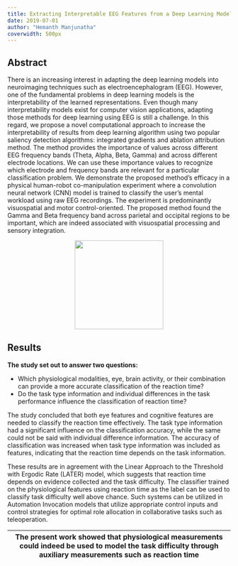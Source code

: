 ```yaml
---
title: Extracting Interpretable EEG Features from a Deep Learning Model to Assess the Quality of Human-Robot Co-manipulation
date: 2019-07-01
author: "Hemanth Manjunatha"
coverwidth: 500px
---
```


## Abstract

There is an increasing interest in adapting the deep learning models into neuroimaging techniques such as electroencephalogram (EEG). However, one of the fundamental problems in deep learning models is the interpretability of
the learned representations. Even though many interpretability models exist for computer vision applications, adapting those
methods for deep learning using EEG is still a challenge. In this regard, we propose a novel computational approach
to increase the interpretability of results from deep learning algorithm using two popular saliency detection algorithms:
integrated gradients and ablation attribution method. The method provides the importance of values across different EEG frequency bands (Theta, Alpha, Beta, Gamma) and across different electrode locations. We can use these importance values to recognize which electrode and frequency bands are relevant for a particular classification problem. We demonstrate
the proposed method’s efficacy in a physical human-robot co-manipulation experiment where a convolution neural network
(CNN) model is trained to classify the user’s mental workload using raw EEG recordings. The experiment is predominantly visuospatial and motor control-oriented. The proposed method found the Gamma and Beta frequency band across parietal and occipital regions to be important, which are indeed associated with visuospatial processing and sensory integration.

<p align="center">
  <img src="overview.jpg" width="200" />
</p>

## Results

**The study set out to answer two questions:**

* Which physiological modalities, eye, brain activity, or their combination can provide a more accurate classification of the reaction time?
* Do the task type information and individual differences in the task performance influence the classification of reaction time?

The study concluded that both eye features and cognitive features are needed to classify the reaction time effectively. The task type information had a significant influence on the classification accuracy, while the same could not be said with individual difference information. The accuracy of classification was increased when task type information was included as features, indicating that the reaction time depends on the task information.

These results are in agreement with the Linear Approach to the Threshold with Ergodic Rate (LATER) model, which suggests that reaction time depends on evidence collected and the task difficulty. The classifier trained on the physiological features using reaction time as the label can be used to classify task difficulty well above chance. Such systems can be utilized in Automation Invocation models that utilize appropriate control inputs and control strategies for optimal role allocation in collaborative tasks such as teleoperation.

|The present work showed that physiological measurements could indeed be used to model the task difficulty through auxiliary measurements such as reaction time|
|---|
